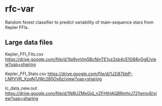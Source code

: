 # rfc-var

Random forest classifier to predict variability of main-sequence stars from Kepler FFIs.

## Large data files

Kepler_FFI_Fits.csv
https://drive.google.com/file/d/1Ip9ynVm5BcNjnTE1vz2xb4cE1G68yGgE/view?usp=sharing

Kepler_FFI_Stats.csv
https://drive.google.com/file/d/1J2i87bbP-LNlfVVR_XzqN7JWc280Ox6z/view?usp=sharing

lc_data_new.out
https://drive.google.com/file/d/1N8UZMxGjd_nZFHtHAQBRmhrJ721gmiy8/view?usp=sharing
